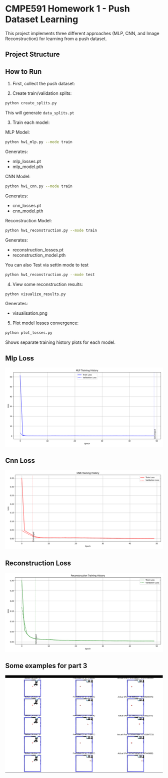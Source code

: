 # CMPE591 Homework 1 - Push Dataset Learning

This project implements three different approaches (MLP, CNN, and Image Reconstruction) for learning from a push dataset.

## Project Structure 

## How to Run

1. First, collect the push dataset:

2. Create train/validation splits:
```bash
python create_splits.py
```
This will generate `data_splits.pt`

3. Train each model:

MLP Model:
```bash
python hw1_mlp.py --mode train
```

Generates:
- mlp_losses.pt
- mlp_model.pth

CNN Model:
```bash
python hw1_cnn.py --mode train
```

Generates:
- cnn_losses.pt
- cnn_model.pth

Reconstruction Model:
```bash cmpe591-hw1/README.md
python hw1_reconstruction.py --mode train
```

Generates:
- reconstruction_losses.pt
- reconstruction_model.pth

You can also Test via settin mode to test
```bash cmpe591-hw1/README.md
python hw1_reconstruction.py --mode test
```

4. View some reconstruction results:
```bash
python visualize_results.py
```

Generates:
- visualisation.png

5. Plot model losses convergence:
```bash
python plot_losses.py
```

Shows separate training history plots for each model.

## Mlp Loss
![Mlp](HW1/mlp_training_history.png)



## Cnn Loss
![Cnn](HW1/cnn_training_history.png)


## Reconstruction Loss
![Reconstruction](HW1/reconstruction_training_history.png)


## Some examples for part 3
![Reconstruction](HW1/visualisation.png)


